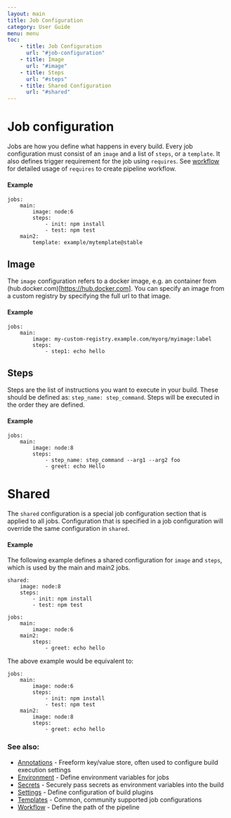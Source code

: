 ```yaml
---
layout: main
title: Job Configuration
category: User Guide
menu: menu
toc:
    - title: Job Configuration
      url: "#job-configuration"
    - title: Image
      url: "#image"
    - title: Steps
      url: "#steps"
    - title: Shared Configuration
      url: "#shared"
---
```

# Job configuration
Jobs are how you define what happens in every build. Every job configuration must consist of an `image` and a list of `steps`, or a `template`. It also defines trigger requirement for the job using `requires`. See [workflow](/user-guide/configuration/workflow) for detailed usage of `requires` to create pipeline workflow.

#### Example
```
jobs:
    main:
        image: node:6
        steps:
            - init: npm install
            - test: npm test
    main2: 
        template: example/mytemplate@stable
```

## Image
The `image` configuration refers to a docker image, e.g. an container from (hub.docker.com)[https://hub.docker.com]. You can specify an image from a custom registry by specifying the full url to that image.

#### Example
```
jobs:
    main:
        image: my-custom-registry.example.com/myorg/myimage:label
        steps:
            - step1: echo hello
```

## Steps
Steps are the list of instructions you want to execute in your build. These should be defined as:
`step_name: step_command`. Steps will be executed in the order they are defined.

#### Example
```
jobs:
    main:
        image: node:8
        steps:
            - step_name: step_command --arg1 --arg2 foo
            - greet: echo Hello
```


# Shared
The `shared` configuration is a special job configuration section that is applied to all jobs. Configuration that is specified in a job configuration will override the same configuration in `shared`.

#### Example
The following example defines a shared configuration for `image` and `steps`, which is used by the main and main2 jobs.
```
shared:
    image: node:8
    steps:
        - init: npm install
        - test: npm test

jobs:
    main:
        image: node:6
    main2:
        steps:
            - greet: echo hello
```

The above example would be equivalent to:
```
jobs:
    main:
        image: node:6
        steps:
            - init: npm install
            - test: npm test
    main2:
        image: node:8
        steps:
            - greet: echo hello

```

### See also:
* [Annotations](/user-guide/configuration/annotations) - Freeform key/value store, often used to configure build execution settings
* [Environment](/user-guide/configuration/environment) - Define environment variables for jobs
* [Secrets](/user-guide/configuration/secrets) - Securely pass secrets as environment variables into the build
* [Settings](/user-guide/configuration/settings) - Define configuration of build plugins
* [Templates](/user-guide/templates) - Common, community supported job configurations
* [Workflow](/user-guide/configuration/workflow) - Define the path of the pipeline
